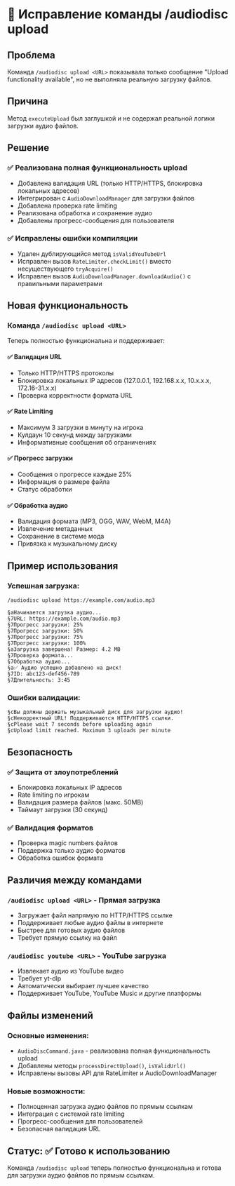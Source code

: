 # 🔧 Исправление команды /audiodisc upload

## Проблема
Команда `/audiodisc upload <URL>` показывала только сообщение "Upload functionality available", но не выполняла реальную загрузку файлов.

## Причина
Метод `executeUpload` был заглушкой и не содержал реальной логики загрузки аудио файлов.

## Решение

### ✅ Реализована полная функциональность upload
- Добавлена валидация URL (только HTTP/HTTPS, блокировка локальных адресов)
- Интегрирован с `AudioDownloadManager` для загрузки файлов
- Добавлена проверка rate limiting
- Реализована обработка и сохранение аудио
- Добавлены прогресс-сообщения для пользователя

### ✅ Исправлены ошибки компиляции
- Удален дублирующийся метод `isValidYouTubeUrl`
- Исправлен вызов `RateLimiter.checkLimit()` вместо несуществующего `tryAcquire()`
- Исправлен вызов `AudioDownloadManager.downloadAudio()` с правильными параметрами

## Новая функциональность

### Команда `/audiodisc upload <URL>`
Теперь полностью функциональна и поддерживает:

#### ✅ Валидация URL
- Только HTTP/HTTPS протоколы
- Блокировка локальных IP адресов (127.0.0.1, 192.168.x.x, 10.x.x.x, 172.16-31.x.x)
- Проверка корректности формата URL

#### ✅ Rate Limiting
- Максимум 3 загрузки в минуту на игрока
- Кулдаун 10 секунд между загрузками
- Информативные сообщения об ограничениях

#### ✅ Прогресс загрузки
- Сообщения о прогрессе каждые 25%
- Информация о размере файла
- Статус обработки

#### ✅ Обработка аудио
- Валидация формата (MP3, OGG, WAV, WebM, M4A)
- Извлечение метаданных
- Сохранение в системе мода
- Привязка к музыкальному диску

## Пример использования

### Успешная загрузка:
```
/audiodisc upload https://example.com/audio.mp3

§aНачинается загрузка аудио...
§7URL: https://example.com/audio.mp3
§7Прогресс загрузки: 25%
§7Прогресс загрузки: 50%
§7Прогресс загрузки: 75%
§7Прогресс загрузки: 100%
§aЗагрузка завершена! Размер: 4.2 MB
§7Проверка формата...
§7Обработка аудио...
§a✅ Аудио успешно добавлено на диск!
§7ID: abc123-def456-789
§7Длительность: 3:45
```

### Ошибки валидации:
```
§cВы должны держать музыкальный диск для загрузки аудио!
§cНекорректный URL! Поддерживаются HTTP/HTTPS ссылки.
§cPlease wait 7 seconds before uploading again
§cUpload limit reached. Maximum 3 uploads per minute
```

## Безопасность

### ✅ Защита от злоупотреблений
- Блокировка локальных IP адресов
- Rate limiting по игрокам
- Валидация размера файлов (макс. 50MB)
- Таймаут загрузки (30 секунд)

### ✅ Валидация форматов
- Проверка magic numbers файлов
- Поддержка только аудио форматов
- Обработка ошибок формата

## Различия между командами

### `/audiodisc upload <URL>` - Прямая загрузка
- Загружает файл напрямую по HTTP/HTTPS ссылке
- Поддерживает любые аудио файлы в интернете
- Быстрее для готовых аудио файлов
- Требует прямую ссылку на файл

### `/audiodisc youtube <URL>` - YouTube загрузка
- Извлекает аудио из YouTube видео
- Требует yt-dlp
- Автоматически выбирает лучшее качество
- Поддерживает YouTube, YouTube Music и другие платформы

## Файлы изменений

### Основные изменения:
- `AudioDiscCommand.java` - реализована полная функциональность upload
- Добавлены методы `processDirectUpload()`, `isValidUrl()`
- Исправлены вызовы API для RateLimiter и AudioDownloadManager

### Новые возможности:
- Полноценная загрузка аудио файлов по прямым ссылкам
- Интеграция с системой rate limiting
- Прогресс-сообщения для пользователей
- Безопасная валидация URL

## Статус: ✅ Готово к использованию

Команда `/audiodisc upload` теперь полностью функциональна и готова для загрузки аудио файлов по прямым ссылкам.